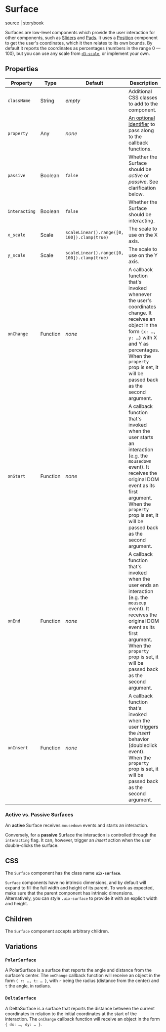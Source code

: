 # Surface

[source][source] | [storybook][storybook]

Surfaces are low-level components which provide the user interaction for other components, such as [Sliders](./Slider.md) and [Pads](./Pad.md). It uses a [Position](./Position.md) component to get the user's coordinates, which it then relates to its own bounds. By default it reports the coordinates as percentages (numbers in the range 0 — 100), but you can use any scale from [`d3-scale`][d3-scale], or implement your own.

## Properties

Property | Type | Default | Description
-------- | ---- | ------- | -----------
`className` | String | _empty_ | Additional CSS classes to add to the component.
`property` | Any | _none_ | [An optional identifier][property] to pass along to the callback functions.
`passive` | Boolean | `false` | Whether the Surface should be _active_ or _passive_. See clarification below. 
`interacting` | Boolean | `false` | Whether the Surface should be interacting.
`x_scale` | Scale | `scaleLinear().range([0, 100]).clamp(true)` | The scale to use on the X axis.
`y_scale` | Scale | `scaleLinear().range([0, 100]).clamp(true)` | The scale to use on the Y axis.
`onChange` | Function | _none_ | A callback function that's invoked whenever the user's coordinates change. It receives an object in the form `{x: …, y: …}` with X and Y as percentages. When the `property` prop is set, it will be passed back as the second argument.
`onStart` | Function | _none_ | A callback function that's invoked when the user starts an interaction (e.g. the `mousedown` event). It receives the original DOM event as its first argument. When the `property` prop is set, it will be passed back as the second argument.
`onEnd` | Function | _none_ | A callback function that's invoked when the user ends an interaction (e.g. the `mouseup` event). It receives the original DOM event as its first argument. When the `property` prop is set, it will be passed back as the second argument.
`onInsert` | Function | _none_ | A callback function that's invoked when the user triggers the _insert_ behavior (doubleclick event). When the `property` prop is set, it will be passed back as the second argument.

### Active vs. Passive Surfaces

An __active__ Surface receives `mousedown` events and starts an interaction.

Conversely, for a __passive__ Surface the interaction is controlled through the `interacting` flag. It can, however, trigger an _insert_ action when the user double-clicks the surface.

## CSS

The `Surface` component has the class name __`uix-surface`__.

`Surface` components have no intrinsic dimensions, and by default will expand to fill the full width and height of its parent. To work as expected, make sure that the parent component has intrinsic dimensions. Alternatively, you can style `.uix-surface` to provide it with an explicit width and height.

## Children 

The `Surface` component accepts arbitrary children.

## Variations

### `PolarSurface`

A PolarSurface is a surface that reports the angle and distance from the surface's center. The `onChange` callback function will receive an object in the form `{ r: …, t: … }`, with `r` being the radius (distance from the center) and `t` the angle, in radians.

### `DeltaSurface`

A DeltaSurface is a surface that reports the distance between the current coordinates in relation to the initial coordinates at the start of the interaction. The `onChange` callback function will receive an object in the form `{ dx: …, dy: … }`.

[source]: ../../components/Surface/Surface.js
[storybook]: https://danburzo.github.io/uiuiui/storybook-static/?selectedKind=Surface
[d3-scale]: https://github.com/d3/d3-scale
[property]: https://github.com/danburzo/react-recipes/blob/master/recipes/property-pattern.md
